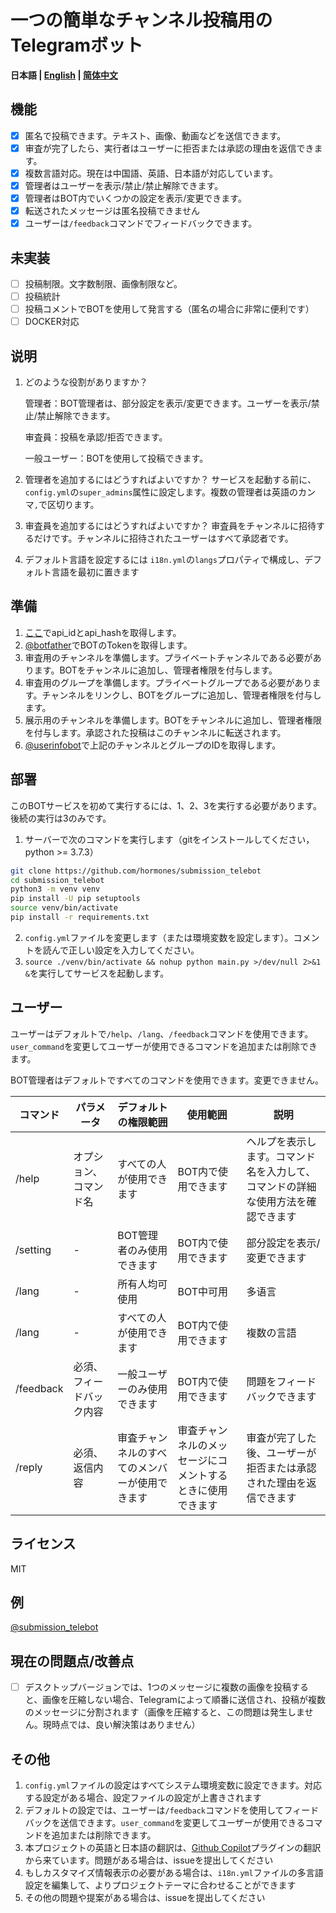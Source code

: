 # 一つの簡単なチャンネル投稿用のTelegramボット

**日本語 | [English](./README.md) | [简体中文](./README_ZH.md)**<br>

## 機能
- [x] 匿名で投稿できます。テキスト、画像、動画などを送信できます。
- [x] 审査が完了したら、実行者はユーザーに拒否または承認の理由を返信できます。
- [x] 複数言語対応。現在は中国語、英語、日本語が対応しています。
- [x] 管理者はユーザーを表示/禁止/禁止解除できます。
- [x] 管理者はBOT内でいくつかの設定を表示/変更できます。
- [x] 転送されたメッセージは匿名投稿できません
- [x] ユーザーは`/feedback`コマンドでフィードバックできます。

## 未実装
- [ ] 投稿制限。文字数制限、画像制限など。
- [ ] 投稿統計
- [ ] 投稿コメントでBOTを使用して発言する（匿名の場合に非常に便利です）
- [ ] DOCKER対応

## 说明
1. どのような役割がありますか？

    管理者：BOT管理者は、部分設定を表示/変更できます。ユーザーを表示/禁止/禁止解除できます。

    审査員：投稿を承認/拒否できます。

    一般ユーザー：BOTを使用して投稿できます。

2. 管理者を追加するにはどうすればよいですか？
    サービスを起動する前に、`config.yml`の`super_admins`属性に設定します。複数の管理者は英語のカンマ`,`で区切ります。
3. 审査員を追加するにはどうすればよいですか？
    审査員をチャンネルに招待するだけです。チャンネルに招待されたユーザーはすべて承認者です。
4. デフォルト言語を設定するには
    `i18n.yml`の`langs`プロパティで構成し、デフォルト言語を最初に置きます

## 準備
1. [ここ](https://my.telegram.org/apps)でapi_idとapi_hashを取得します。
2. [@botfather](https://t.me/botfather)でBOTのTokenを取得します。
3. 审査用のチャンネルを準備します。プライベートチャンネルである必要があります。BOTをチャンネルに追加し、管理者権限を付与します。
4. 审査用のグループを準備します。プライベートグループである必要があります。チャンネルをリンクし、BOTをグループに追加し、管理者権限を付与します。
5. 展示用のチャンネルを準備します。BOTをチャンネルに追加し、管理者権限を付与します。承認された投稿はこのチャンネルに転送されます。
6. [@userinfobot](https://t.me/userinfobot)で上記のチャンネルとグループのIDを取得します。

## 部署

このBOTサービスを初めて実行するには、1、2、3を実行する必要があります。後続の実行は3のみです。

1. サーバーで次のコマンドを実行します（gitをインストールしてください，python >= 3.7.3）
```bash
git clone https://github.com/hormones/submission_telebot
cd submission_telebot
python3 -m venv venv
pip install -U pip setuptools
source venv/bin/activate
pip install -r requirements.txt
```
2. `config.yml`ファイルを変更します（または環境変数を設定します）。コメントを読んで正しい設定を入力してください。
3. `source ./venv/bin/activate && nohup python main.py >/dev/null 2>&1 &`を実行してサービスを起動します。

## ユーザー
ユーザーはデフォルトで`/help`、`/lang`、`/feedback`コマンドを使用できます。`user_command`を変更してユーザーが使用できるコマンドを追加または削除できます。


BOT管理者はデフォルトですべてのコマンドを使用できます。変更できません。

| コマンド  | パラメータ               | デフォルトの権限範囲                           | 使用範囲                                                   | 説明                                                         |
| --------- | ------------------------ | ---------------------------------------------- | ---------------------------------------------------------- | ------------------------------------------------------------ |
| /help     | オプション、コマンド名   | すべての人が使用できます                       | BOT内で使用できます                                        | ヘルプを表示します。コマンド名を入力して、コマンドの詳細な使用方法を確認できます |
| /setting  | -                        | BOT管理者のみ使用できます                      | BOT内で使用できます                                        | 部分設定を表示/変更できます                                  |
| /lang     | -                        | 所有人均可使用                                 | BOT中可用                                                  | 多语言                                                       |
| /lang     | -                        | すべての人が使用できます                       | BOT内で使用できます                                        | 複数の言語                                                   |
| /feedback | 必須、フィードバック内容 | 一般ユーザーのみ使用できます                   | BOT内で使用できます                                        | 問題をフィードバックできます                                 |
| /reply    | 必須、返信内容           | 审査チャンネルのすべてのメンバーが使用できます | 审査チャンネルのメッセージにコメントするときに使用できます | 审査が完了した後、ユーザーが拒否または承認された理由を返信できます |

## ライセンス
MIT

## 例
[@submission_telebot](https://t.me/submission_telebot)

## 現在の問題点/改善点
- [ ] デスクトップバージョンでは、1つのメッセージに複数の画像を投稿すると、画像を圧縮しない場合、Telegramによって順番に送信され、投稿が複数のメッセージに分割されます（画像を圧縮すると、この問題は発生しません。現時点では、良い解決策はありません）

## その他
1. `config.yml`ファイルの設定はすべてシステム環境変数に設定できます。対応する設定がある場合、設定ファイルの設定が上書きされます
1. デフォルトの設定では、ユーザーは`/feedback`コマンドを使用してフィードバックを送信できます。`user_command`を変更してユーザーが使用できるコマンドを追加または削除できます。
1. 本プロジェクトの英語と日本語の翻訳は、[Github Copilot](https://github.com/features/copilot)プラグインの翻訳から来ています。問題がある場合は、issueを提出してください
1. もしカスタマイズ情報表示の必要がある場合は、`i18n.yml`ファイルの多言語設定を編集して、よりプロジェクトテーマに合わせることができます 
1. その他の問題や提案がある場合は、issueを提出してください
